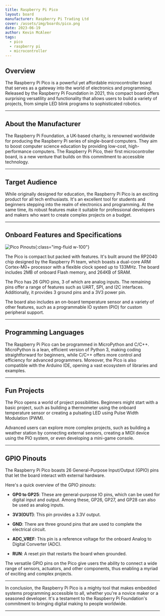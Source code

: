 ```yaml
---
title: Raspberry Pi Pico
layout: board
manufacturer: Raspberry Pi Trading Ltd
cover: /assets/img/boards/pico.png
date: 2023-06-19
author: Kevin McAleer
tags:
  - pico
  - raspberry pi
  - microcontroller
---
```


## Overview

The Raspberry Pi Pico is a powerful yet affordable microcontroller board that serves as a gateway into the world of electronics and programming. Released by the Raspberry Pi Foundation in 2021, this compact board offers surprising versatility and functionality that allows users to build a variety of projects, from simple LED blink programs to sophisticated robotics.

---

## About the Manufacturer

The Raspberry Pi Foundation, a UK-based charity, is renowned worldwide for producing the Raspberry Pi series of single-board computers. They aim to boost computer science education by providing low-cost, high-performance computers. The Raspberry Pi Pico, their first microcontroller board, is a new venture that builds on this commitment to accessible technology.

---

## Target Audience

While originally designed for education, the Raspberry Pi Pico is an exciting product for all tech enthusiasts. It's an excellent tool for students and beginners stepping into the realm of electronics and programming. At the same time, its robust features make it suitable for professional developers and makers who want to create complex projects on a budget.

---

## Onboard Features and Specifications

![Pico Pinouts](/assets/img/boards/picopinouts.jpg){:class="img-fluid w-100"}

The Pico is compact but packed with features. It's built around the RP2040 chip designed by the Raspberry Pi team, which boasts a dual-core ARM Cortex-M0+ processor with a flexible clock speed up to 133MHz. The board includes 2MB of onboard Flash memory, and 264KB of SRAM.

The Pico has 26 GPIO pins, 3 of which are analog inputs. The remaining pins offer a range of features such as UART, SPI, and I2C interfaces. Additionally, it provides 3 ground pins and a 3V3 power pin.

The board also includes an on-board temperature sensor and a variety of other features, such as a programmable IO system (PIO) for custom peripheral support.

---

## Programming Languages

The Raspberry Pi Pico can be programmed in MicroPython and C/C++. MicroPython is a lean, efficient version of Python 3, making coding straightforward for beginners, while C/C++ offers more control and efficiency for advanced programmers. Moreover, the Pico is also compatible with the Arduino IDE, opening a vast ecosystem of libraries and examples.

---

## Fun Projects

The Pico opens a world of project possibilities. Beginners might start with a basic project, such as building a thermometer using the onboard temperature sensor or creating a pulsating LED using Pulse Width Modulation (PWM).

Advanced users can explore more complex projects, such as building a weather station by connecting external sensors, creating a MIDI device using the PIO system, or even developing a mini-game console.

---

## GPIO Pinouts

The Raspberry Pi Pico boasts 26 General-Purpose Input/Output (GPIO) pins that let the board interact with external hardware.

Here's a quick overview of the GPIO pinouts:

* **GP0 to GP25**: These are general-purpose IO pins, which can be used for digital input and output. Among these, GP26, GP27, and GP28 can also be used as analog inputs.

* **3V3(OUT)**: This pin provides a 3.3V output.

* **GND**: There are three ground pins that are used to complete the electrical circuit.

* **ADC_VREF**: This pin is a reference voltage for the onboard Analog to Digital Converter (ADC).

* **RUN**: A reset pin that restarts the board when grounded.

The versatile GPIO pins on the Pico give users the ability to connect a wide range of sensors, actuators, and other components, thus enabling a myriad of exciting and complex projects.

---

In conclusion, the Raspberry Pi Pico is a mighty tool that makes embedded systems programming accessible to all, whether you're a novice maker or a seasoned developer. It's a testament to the Raspberry Pi Foundation's commitment to bringing digital making to people worldwide.

---
